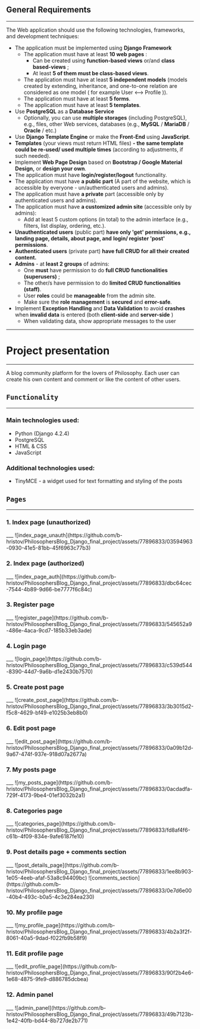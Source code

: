 ## General Requirements

---

The Web application should use the following technologies, frameworks, and development techniques:

- The application must be implemented using **Django Framework**
    - The application must have at least **10 web pages** :
      - Can be created using **function-based views** or/and **class based-views** ;
      - At least **5 of them must be class-based views**.
    - The application must have at least **5 independent models** (models created by extending, inheritance,
         and one-to-one relation are considered as one model ( for example User <–> Profile )).
    - The application must have at least **5 forms**.
    - The application must have at least **5 templates**.
- Use **PostgreSQL** as a **Database Service**
    - Optionally, you can use **multiple storages** (including PostgreSQL), e.g., files, other Web services,
       databases (e.g., **MySQL** / **MariaDB** / **Oracle** / etc.)
- Use **Django Template Engine** or make the **Front-End** using **JavaScript**.
- **Templates** (your views must return HTML files) **- the same template could be re-used/ used multiple times**
    (according to adjustments, if such needed).
- Implement **Web Page Design** based on **Bootstrap / Google Material Design,** or **design your own**.
- The application must have **login/register/logout** functionality.
- The application must have **a public part** (A part of the website, which is accessible by everyone -
    un/authenticated users and admins).
- The application must have **a private** part (accessible only by authenticated users and admins).
- The application must have **a customized admin site** (accessible only by admins):
    - Add at least 5 custom options (in total) to the admin interface (e.g., filters, list display, ordering, etc.).
- **Unauthenticated users** (public part) **have only 'get' permissions, e.g., landing page, details, about page, and**
    **login/ register 'post' permissions**.
- **Authenticated users** (private part) **have full CRUD for all their created content.**
- **Admins** - at **least 2 groups** of admins:
    - One **must** have permission to do **full CRUD functionalities (superusers)** ;
    - The other/s have permission to do **limited CRUD functionalities (staff)**.
    - User **roles** could be **manageable** from the admin site.
    - Make sure the **role management** is **secured** and **error-safe**.
- Implement **Exception Handling** and **Data Validation** to avoid **crashes** when **invalid data** is entered
    (both **client-side** and **server-side** )
  - When validating data, show appropriate messages to the user

---

# Project presentation

---

A blog community platform for the lovers of Philosophy. Each user can create his own content
and comment or like the content of other users.

## <code>Functionality</code>
___

### Main technologies used:

- Python (Django 4.2.4)
- PostgreSQL
- HTML & CSS
- JavaScript

### Additional technologies used:

- TinyMCE - a widget used for text formatting and styling of the posts

## <code>Pages</code>
___


<h3>1. Index page (unauthorized) </h3>
___
![index_page_unauth](https://github.com/b-hristov/PhilosophersBlog_Django_final_project/assets/77896833/03594963-0930-41e5-81bb-45f6963c77b3)

<h3>2. Index page (authorized)</h3>
___
![index_page_auth](https://github.com/b-hristov/PhilosophersBlog_Django_final_project/assets/77896833/dbc64cec-7544-4b89-9d66-be7777f6c84c)

<h3>3. Register page </h3>
___
![register_page](https://github.com/b-hristov/PhilosophersBlog_Django_final_project/assets/77896833/545652a9-486e-4aca-9cd7-185b33eb3ade)

<h3>4. Login page </h3>
___
![login_page](https://github.com/b-hristov/PhilosophersBlog_Django_final_project/assets/77896833/c539d544-8390-44d7-9a6b-d1e2430b7570)

<h3>5. Create post page </h3>
___
![create_post_page](https://github.com/b-hristov/PhilosophersBlog_Django_final_project/assets/77896833/3b3015d2-f5c8-4629-bf49-e1025b3eb8b0)

<h3>6. Edit post page </h3>
___
![edit_post_page](https://github.com/b-hristov/PhilosophersBlog_Django_final_project/assets/77896833/0a09b12d-9a67-474f-937e-918d07a2677a)

<h3>7. My posts page </h3>
___
![my_posts_page](https://github.com/b-hristov/PhilosophersBlog_Django_final_project/assets/77896833/0acdadfa-729f-4173-9be4-01ef3032b2a1)

<h3>8. Categories page </h3>
___
![categories_page](https://github.com/b-hristov/PhilosophersBlog_Django_final_project/assets/77896833/fd8af4f6-c61b-4f09-834e-9afe6187fe10)

<h3>9. Post details page + comments section </h3>
___
![post_details_page](https://github.com/b-hristov/PhilosophersBlog_Django_final_project/assets/77896833/1ee8b903-1e05-4eeb-afaf-53a8c94409bc)
![comments_section](https://github.com/b-hristov/PhilosophersBlog_Django_final_project/assets/77896833/0e7d6e00-40b4-493c-b0a5-4c3e284ea230)

<h3>10. My profile page </h3>
___
![my_profile_page](https://github.com/b-hristov/PhilosophersBlog_Django_final_project/assets/77896833/4b2a3f2f-8061-40a5-9dad-f022fb9b58f9)

<h3>11. Edit profile page </h3>
___
![edit_profile_page](https://github.com/b-hristov/PhilosophersBlog_Django_final_project/assets/77896833/90f2b4e6-1e68-4875-9fe9-d886785dcbea)

<h3>12. Admin panel </h3>
___
![admin_panel](https://github.com/b-hristov/PhilosophersBlog_Django_final_project/assets/77896833/49b7123b-1e42-40fb-bd44-8b727de2b771)
